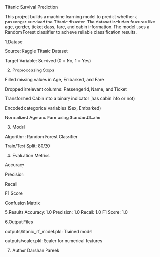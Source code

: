 Titanic Survival Prediction

This project builds a machine learning model to predict whether a passenger survived the Titanic disaster.
The dataset includes features like age, gender, ticket class, fare, and cabin information. 
The model uses a Random Forest classifier to achieve reliable classification results.

1.Dataset

Source: Kaggle Titanic Dataset

Target Variable: Survived (0 = No, 1 = Yes)

2. Preprocessing Steps

Filled missing values in Age, Embarked, and Fare

Dropped irrelevant columns: PassengerId, Name, and Ticket

Transformed Cabin into a binary indicator (has cabin info or not)

Encoded categorical variables (Sex, Embarked)

Normalized Age and Fare using StandardScaler

3. Model

Algorithm: Random Forest Classifier

Train/Test Split: 80/20

4. Evaluation Metrics

Accuracy

Precision

Recall

F1 Score

Confusion Matrix

5.Results 
Accuracy: 1.0
Precision: 1.0
Recall: 1.0
F1 Score: 1.0

6.Output Files

outputs/titanic_rf_model.pkl: Trained model

outputs/scaler.pkl: Scaler for numerical features

7. Author
 Darshan Pareek
